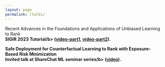 ```yaml
---
layout: page
permalink: /talks/
---
```


Recent Advances in the Foundations and Applications of Unbiased Learning to Rank <br>
<b>SIGIR 2023 Tutorial/b> ([video-part1](https://www.youtube.com/watch?v=dwl5oBHsHlk), [video-part2](https://www.youtube.com/watch?v=UOVEWbbP5do)).

Safe Deployment for Counterfactual Learning to Rank with Exposure-Based Risk Minimization <br>
<b>Invited talk at ShareChat ML seminar series/b> ([video](https://www.youtube.com/watch?v=xlsmhOtwFUc)).




